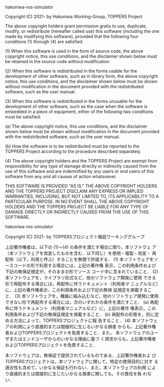 hakoniwa-ros-simulator 

Copyright (C) 2021- by Hakoniwa Working-Group, TOPPERS Project

The above copyright holders grant permission gratis to use,
duplicate, modify, or redistribute (hereafter called use) this
software (including the one made by modifying this software),
provided that the following four conditions (1) through (4) are
satisfied.

(1) When this software is used in the form of source code, the above
copyright notice, this use conditions, and the disclaimer shown
below must be retained in the source code without modification.

(2) When this software is redistributed in the forms usable for the
development of other software, such as in library form, the above
copyright notice, this use conditions, and the disclaimer shown
below must be shown without modification in the document provided
with the redistributed software, such as the user manual.

(3) When this software is redistributed in the forms unusable for the
development of other software, such as the case when the software
is embedded in a piece of equipment, either of the following two
conditions must be satisfied:

(a) The above copyright notice, this use conditions, and the
disclaimer shown below must be shown without modification in
the document provided with the redistributed software, such as
the user manual.

(b) How the software is to be redistributed must be reported to the
TOPPERS Project according to the procedure described
separately.

(4) The above copyright holders and the TOPPERS Project are exempt
from responsibility for any type of damage directly or indirectly
caused from the use of this software and are indemnified by any
users or end users of this software from any and all causes of
action whatsoever.

THIS SOFTWARE IS PROVIDED "AS IS." THE ABOVE COPYRIGHT HOLDERS AND
THE TOPPERS PROJECT DISCLAIM ANY EXPRESS OR IMPLIED WARRANTIES,
INCLUDING, BUT NOT LIMITED TO, ITS APPLICABILITY TO A PARTICULAR
PURPOSE. IN NO EVENT SHALL THE ABOVE COPYRIGHT HOLDERS AND THE
TOPPERS PROJECT BE LIABLE FOR ANY TYPE OF DAMAGE DIRECTLY OR
INDIRECTLY CAUSED FROM THE USE OF THIS SOFTWARE.

hakoniwa-ros-simulator  

Copyright (C) 2021- by TOPPERSプロジェクト箱庭ワーキンググループ

上記著作権者は，以下の (1)〜(4) の条件を満たす場合に限り，本ソフトウェ
ア（本ソフトウェアを改変したものを含む．以下同じ）を使用・複製・改変・
再配布（以下，利用と呼ぶ）することを無償で許諾する．
(1) 本ソフトウェアをソースコードの形で利用する場合には，上記の著作権
表示，この利用条件および下記の無保証規定が，そのままの形でソース
コード中に含まれていること．
(2) 本ソフトウェアを，ライブラリ形式など，他のソフトウェア開発に使用
できる形で再配布する場合には，再配布に伴うドキュメント（利用者マ
ニュアルなど）に，上記の著作権表示，この利用条件および下記の無保
証規定を掲載すること．
(3) 本ソフトウェアを，機器に組み込むなど，他のソフトウェア開発に使用
できない形で再配布する場合には，次のいずれかの条件を満たすこと．
(a) 再配布に伴うドキュメント（利用者マニュアルなど）に，上記の著作
権表示，この利用条件および下記の無保証規定を掲載すること．
(b) 再配布の形態を，別に定める方法によって，TOPPERSプロジェクトに報
告すること．
(4) 本ソフトウェアの利用により直接的または間接的に生じるいかなる損害
からも，上記著作権者およびTOPPERSプロジェクトを免責すること．また，
本ソフトウェアのユーザまたはエンドユーザからのいかなる理由に基づ
く請求からも，上記著作権者およびTOPPERSプロジェクトを免責すること．

本ソフトウェアは，無保証で提供されているものである．上記著作権者およ
びTOPPERSプロジェクトは，本ソフトウェアに関して，特定の使用目的に対す
る適合性も含めて，いかなる保証も行わない．また，本ソフトウェアの利用
により直接的または間接的に生じたいかなる損害に関しても，その責任を負
わない．